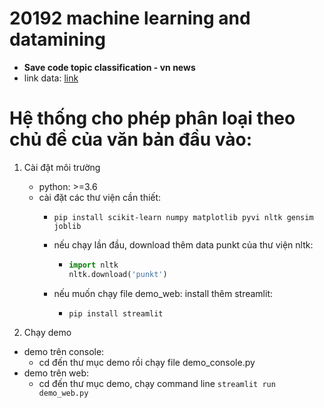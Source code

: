 # 20192 machine learning and datamining
  - **Save code topic classification - vn news**
  - link data: [link](https://github.com/trongtuyen99/vietnamese_news_ml_dl)

# Hệ thống cho phép phân loại theo chủ đề của văn bản đầu vào:
1. Cài đặt môi trường
    - python: >=3.6
    - cài đặt các thư viện cần thiết:
        - ```pip install scikit-learn numpy matplotlib pyvi nltk gensim joblib```
        - nếu chạy lần đầu, download thêm data punkt của thư viện nltk: 
            -   ```python
                import nltk
                nltk.download('punkt')
                ```
                
        - nếu muốn chạy file demo_web: install thêm streamlit:
            - ```pip install streamlit```
            
2. Chạy demo
- demo trên console:
    - cd đến thư mục demo rồi chạy file demo_console.py
- demo trên web:
    - cd đến thư mục demo, chạy command line
        ```streamlit run demo_web.py``` 

